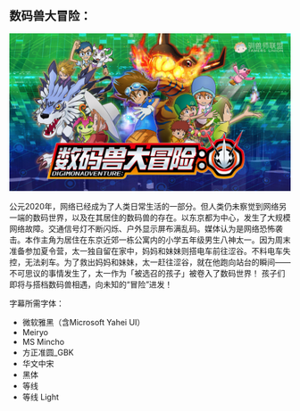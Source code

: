 ## 数码兽大冒险：

![](./poster.jpg)

公元2020年，网络已经成为了人类日常生活的一部分。但人类仍未察觉到网络另一端的数码世界，以及在其居住的数码兽的存在。以东京都为中心，发生了大规模网络故障。交通信号灯不断闪烁、户外显示屏布满乱码。媒体认为是网络恐怖袭击。本作主角为居住在东京近郊一栋公寓内的小学五年级男生八神太一。因为周末准备参加夏令营，太一独自留在家中，妈妈和妹妹则搭电车前往涩谷。不料电车失控，无法刹车。为了救出妈妈和妹妹，太一赶往涩谷，就在他跑向站台的瞬间——
不可思议的事情发生了，太一作为「被选召的孩子」被卷入了数码世界！
孩子们即将与搭档数码兽相遇，向未知的“冒险”进发！

字幕所需字体：
- 微软雅黑（含Microsoft Yahei UI）
- Meiryo
- MS Mincho
- 方正准圆_GBK
- 华文中宋
- 黑体
- 等线
- 等线 Light
